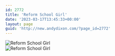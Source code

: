 ```yaml
---
id: 2772
title: 'Reform School Girl'
date: '2023-03-17T13:45:33+00:00'
layout: page
guid: 'http://new.andydixon.com/?page_id=2772'
---
```


![Reform School Girl](https://i0.wp.com/assets.g8x2.ldn.idrivee2-23.com/posters/Reform%20School%20Girl%2001.jpg?w=1200&ssl=1 "Reform School Girl")  
![Reform School Girl](https://i0.wp.com/assets.g8x2.ldn.idrivee2-23.com/posters/Reform%20School%20Girl%2002.jpg?w=1200&ssl=1 "Reform School Girl")
